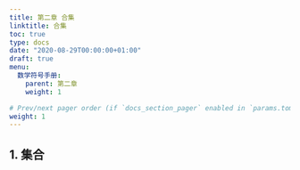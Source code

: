 ```yaml
---
title: 第二章 合集
linktitle: 合集
toc: true
type: docs
date: "2020-08-29T00:00:00+01:00"
draft: true
menu:
  数学符号手册:
    parent: 第二章
    weight: 1

# Prev/next pager order (if `docs_section_pager` enabled in `params.toml`)
weight: 1
---
```


## 1. 集合

